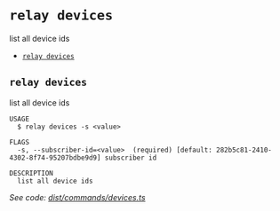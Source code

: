`relay devices`
===============

list all device ids

* [`relay devices`](#relay-devices)

## `relay devices`

list all device ids

```
USAGE
  $ relay devices -s <value>

FLAGS
  -s, --subscriber-id=<value>  (required) [default: 282b5c81-2410-4302-8f74-95207bdbe9d9] subscriber id

DESCRIPTION
  list all device ids
```

_See code: [dist/commands/devices.ts](https://github.com/relaypro/relay-cli/blob/v0.2.6/dist/commands/devices.ts)_
